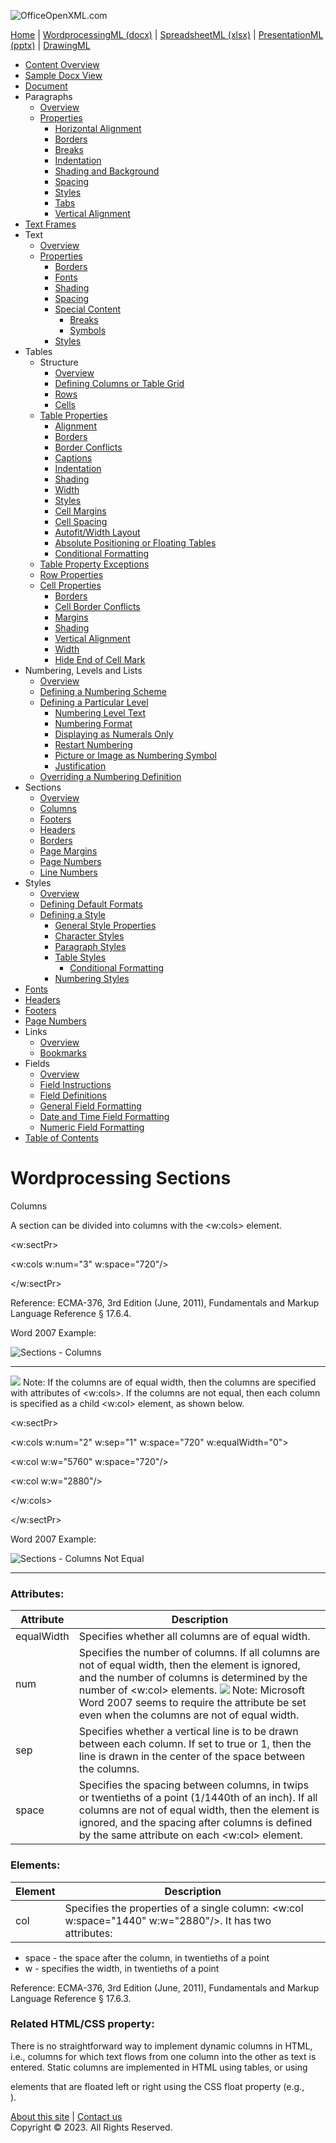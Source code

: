 ![OfficeOpenXML.com](images/banner1.png)

[Home](index.md) | [WordprocessingML (docx)](anatomyofOOXML.md) | [SpreadsheetML (xlsx)](anatomyofOOXML-xlsx.md) | [PresentationML (pptx)](anatomyofOOXML-pptx.md) | [DrawingML](drwOverview.md)

- [Content Overview](WPcontentOverview.md)
- [Sample Docx View](WPsampleDoc.md)
- [Document](WPdocument.md)
- Paragraphs
  - [Overview](WPparagraph.md)
  - [Properties](WPparagraphProperties.md)
    - [Horizontal Alignment](WPalignment.md)
    - [Borders](WPborders.md)
    - [Breaks](WPtextSpecialContent-break.md)
    - [Indentation](WPindentation.md)
    - [Shading and Background](WPshading.md)
    - [Spacing](WPspacing.md)
    - [Styles](WPstyleParStyles.md)
    - [Tabs](WPtab.md)
    - [Vertical Alignment](WPborders.md)
- [Text Frames](WPparagraph-textFrames.md)
- Text
  - [Overview](WPtext.md)
  - [Properties](WPtextFormatting.md)
    - [Borders](WPtextBorders.md)
    - [Fonts](WPtextFonts.md)
    - [Shading](WPtextShading.md)
    - [Spacing](WPtextSpacing.md)
    - [Special Content](WPtextSpecialContent.md)
      - [Breaks](WPtextSpecialContent-break.md)
      - [Symbols](WPtextSpecialContent-symbol.md)
    - [Styles](WPstyleCharStyles.md)
- Tables
  - Structure
    - [Overview](WPtable.md)
    - [Defining Columns or Table Grid](WPtableGrid.md)
    - [Rows](WPtableRow.md)
    - [Cells](WPtableCell.md)
  - [Table Properties](WPtableProperties.md)
    - [Alignment](WPtableAlignment.md)
    - [Borders](WPtableBorders.md)
    - [Border Conflicts](WPtableCellBorderConflicts.md)
    - [Captions](WPtableCaption.md)
    - [Indentation](WPtableIndent.md)
    - [Shading](WPtableShading.md)
    - [Width](WPtableWidth.md)
    - [Styles](WPstyleTableStyles.md)
    - [Cell Margins](WPtableCellMargins.md)
    - [Cell Spacing](WPtableCellSpacing.md)
    - [Autofit/Width Layout](WPtableLayout.md)
    - [Absolute Positioning or Floating Tables](WPfloatingTables.md)
    - [Conditional Formatting](WPtblLook.md)
  - [Table Property Exceptions](WPtablePropertyExceptions.md)
  - [Row Properties](WPtableRowProperties.md)
  - [Cell Properties](WPtableCellProperties.md)
    - [Borders](WPtableCellProperties-Borders.md)
    - [Cell Border Conflicts](WPtableCellBorderConflicts.md)
    - [Margins](WPtableCellProperties-Margins.md)
    - [Shading](WPtableCellProperties-Shading.md)
    - [Vertical Alignment](WPtableCellProperties-verticalAlignment.md)
    - [Width](WPtableCellProperties-Width.md)
    - [Hide End of Cell Mark](WPhideMark.md)
- Numbering, Levels and Lists
  - [Overview](WPnumbering.md)
  - [Defining a Numbering Scheme](WPnumberingAbstractNum.md)
  - [Defining a Particular Level](WPnumberingLvl.md)
    - [Numbering Level Text](WPnumberingLevelText.md)
    - [Numbering Format](WPnumbering-numFmt.md)
    - [Displaying as Numerals Only](WPnumbering-isLgl.md)
    - [Restart Numbering](WPnumbering-restart.md)
    - [Picture or Image as Numbering Symbol](WPnumbering-imagesAsSymbol.md)
    - [Justification](WPnumbering-lvlJc.md)
  - [Overriding a Numbering Definition](WPnumberingOverride.md)
- Sections
  - [Overview](WPsection.md)
  - [Columns](WPsectionCols.md)
  - [Footers](WPsectionFooterReference.md)
  - [Headers](WPsectionHeaderReference.md)
  - [Borders](WPsectionBorders.md)
  - [Page Margins](WPsectionPgMar.md)
  - [Page Numbers](WPSectionPgNumType.md)
  - [Line Numbers](WPsectionLineNumbering.md)
- Styles
  - [Overview](WPstyles.md)
  - [Defining Default Formats](WPstyleDefaults.md)
  - [Defining a Style](WPstyle.md)
    - [General Style Properties](WPstyleGenProps.md)
    - [Character Styles](WPstyleCharStyles.md)
    - [Paragraph Styles](WPstyleParStyles.md)
    - [Table Styles](WPstyleTableStyles.md)
      - [Conditional Formatting](WPstyleTableStylesCond.md)
    - [Numbering Styles](WPstyleNumStyles.md)
- [Fonts](WPfonts.md)
- [Headers](WPheaders.md)
- [Footers](WPfooters.md)
- [Page Numbers](WPSectionPgNumType.md)
- Links
  - [Overview](WPhyperlink.md)
  - [Bookmarks](WPbookmark.md)
- Fields
  - [Overview](WPfields.md)
  - [Field Instructions](WPfieldInstructions.md)
  - [Field Definitions](WPfieldDefinitions.md)
  - [General Field Formatting](WPgeneralFieldSwitches.md)
  - [Date and Time Field Formatting](WPdateTimeFieldSwitches.md)
  - [Numeric Field Formatting](WPnumericFieldSwitches.md)
- [Table of Contents](WPtableOfContents.md)

# Wordprocessing Sections

Columns

A section can be divided into columns with the <w:cols> element.

<w:sectPr>

<w:cols w:num="3" w:space="720"/>

</w:sectPr>

Reference: ECMA-376, 3rd Edition (June, 2011), Fundamentals and Markup Language Reference § 17.6.4.

Word 2007 Example:

![Sections - Columns](images\wp-sectionCols-1.gif)

---

![](images/note.png) Note: If the columns are of equal width, then the columns are specified with attributes of <w:cols>. If the columns are not equal, then each column is specified as a child <w:col> element, as shown below.

<w:sectPr>

<w:cols w:num="2" w:sep="1" w:space="720" w:equalWidth="0">

<w:col w:w="5760" w:space="720"/>

<w:col w:w="2880"/>

</w:cols>

</w:sectPr>

Word 2007 Example:

![Sections - Columns Not Equal](images\wp-sectionCols-2.gif)

---

### Attributes:

| Attribute  | Description                                                                                                                                                                                                                                                                                                        |
| ---------- | ------------------------------------------------------------------------------------------------------------------------------------------------------------------------------------------------------------------------------------------------------------------------------------------------------------------ |
| equalWidth | Specifies whether all columns are of equal width.                                                                                                                                                                                                                                                                  |
| num        | Specifies the number of columns. If all columns are not of equal width, then the element is ignored, and the number of columns is determined by the number of <w:col> elements. ![](images/note.png) Note: Microsoft Word 2007 seems to require the attribute be set even when the columns are not of equal width. |
| sep        | Specifies whether a vertical line is to be drawn between each column. If set to true or 1, then the line is drawn in the center of the space between the columns.                                                                                                                                                  |
| space      | Specifies the spacing between columns, in twips or twentieths of a point (1/1440th of an inch). If all columns are not of equal width, then the element is ignored, and the spacing after columns is defined by the same attribute on each <w:col> element.                                                        |

### Elements:

| Element | Description                                                                                             |
| ------- | ------------------------------------------------------------------------------------------------------- |
| col     | Specifies the properties of a single column: <w:col w:space="1440" w:w="2880"/>. It has two attributes: |

- space \- the space after the column, in twentieths of a point
- w \- specifies the width, in twentieths of a point

Reference: ECMA-376, 3rd Edition (June, 2011), Fundamentals and Markup Language Reference § 17.6.3.

### Related HTML/CSS property:

There is no straightforward way to implement dynamic columns in HTML, i.e., columns for which text flows from one column into the other as text is entered. Static columns are implemented in HTML using tables, or using <div> elements that are floated left or right using the CSS float property (e.g., <div style="float:left;">).

[About this site](aboutThisSite.md) | [Contact us](contactUs.md)  
Copyright © 2023. All Rights Reserved.
